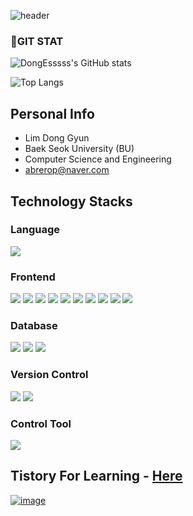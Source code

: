 ![header](https://capsule-render.vercel.app/api?type=venom&height=300&text=Welcome%20to-nl-DongEsssss%20Github&fontSize=80&color=0:1555fc,300:1a1e1f&stroke=ffffff&animation=fadeIn)

### GIT STAT
![DongEsssss's GitHub stats](https://github-readme-stats.vercel.app/api?username=DongEsssss&show_icons=true&theme=radical)
<div style={{margin:'0px 20px'}}></div>

![Top Langs](https://github-readme-stats-sand-six-91.vercel.app/api/top-langs/?username=DongEsssss&layout=compact&theme=dracula)

## Personal Info
- Lim Dong Gyun
- Baek Seok University (BU)
- Computer Science and Engineering
- abrerop@naver.com

## Technology Stacks
### Language
<img src="https://img.shields.io/badge/Python-3776AB?style=flat-square&logo=Python&logoColor=white"/>

### Frontend
<span><img src="https://img.shields.io/badge/HTML5-E34F26?style=flat-square&logo=html5&logoColor=white"/></span>
<span><img src="https://img.shields.io/badge/CSS3-1572B6?style=flat-square&logo=css3&logoColor=white"/></span>
<span><img src="https://img.shields.io/badge/Tailwind CSS-06B6D4?style=flat&logo=tailwind-css&logoColor=white"/></span>
<span><img src="https://img.shields.io/badge/Sass-cc6699?style=flat&logo=sass&logoColor=white"/></span>
<span><img src="https://img.shields.io/badge/Storybook-FF4785?style=flat-square&logo=Storybook&logoColor=white"/>
<span><img src="https://img.shields.io/badge/styled components-DB7093?style=flat-square&logo=styled-components&logoColor=white"/>
<span><img src="https://img.shields.io/badge/JavaScript-F7DF1E?style=flat-square&logo=javascript&logoColor=black"/></span>
<span><img src="https://img.shields.io/badge/React-61dafb?style=flat&logo=react&logoColor=white"/></span>
<span><img src="https://img.shields.io/badge/TypeScript-3178C6?style=flat&logo=typescript&logoColor=white"/></span>
<span><img src="https://img.shields.io/badge/React Hook Form-EC5990?style=flat&logo=react-hook-form&logoColor=white"/></span>

### Database
<span><img src="https://img.shields.io/badge/MySQL-4479A1?style=flat-square&logo=MySQL&logoColor=white"/></span>
<span><img src="https://img.shields.io/badge/JSON-000000?style=flat-square&logo=json&logoColor=white"/></span>
<span><img src="https://img.shields.io/badge/Postman-FF6C37?style=flat-square&logo=Postman&logoColor=white"/></span>


### Version Control
<span><img src="https://img.shields.io/badge/Git-F05032?style=flat-square&logo=git&logoColor=white"/></span>
<span><img src="https://img.shields.io/badge/GitHub-181717?style=flat-square&logo=GitHub&logoColor=white"/></span>

### Control Tool
<span><img src="https://img.shields.io/badge/Visual Studio Code-007ACC?style=flat-square&logo=Visual Studio Code&logoColor=white"/></span>

                      
## Tistory For Learning - <a href="https://developer-donge.tistory.com/">Here</a>
[![image](https://img1.daumcdn.net/thumb/R1280x0/?scode=mtistory2&fname=https%3A%2F%2Fblog.kakaocdn.net%2Fdn%2FbCOiMo%2FbtsIXHRISKz%2FIIMkAsxGkks8Yj0u9msEl1%2Fimg.png)](https://developer-donge.tistory.com)
